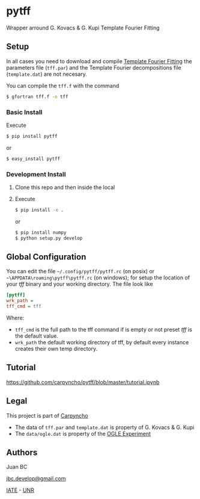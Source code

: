 # pytff
Wrapper arround G. Kovacs & G. Kupi Template Fourier Fitting

## Setup

In all cases you need to download and compile
[Template Fourier Fitting](http://www.konkoly.hu/staff/kovacs/tff.html) the
parameters file (`tff.par`) and  the Template Fourier decompositions file
(`template.dat`) are not necesary.

You can compile the `tff.f` with the command

```bash
$ gfortran tff.f -o tff
```

### Basic Install

Execute

```bash
$ pip install pytff
```

or

```bash
$ easy_install pytff
```

### Development Install

1.  Clone this repo and then inside the local
2.  Execute

    ```bash
    $ pip install -e .
    ```

    or

    ```bash
    $ pip install numpy
    $ python setup.py develop
    ```


## Global Configuration

You can edit the file `~/.config/pytff/pytff.rc` (on posix) or
`~\APPDATA\roaming\pytff\pytff.rc` (on windows); for setup the
location of your *tff* binary and your working directory. The file
look like

```ini
[pytff]
wrk_path =
tff_cmd = tff
```

Where:

-   `tff_cmd` is the full path to the tff command if is empty or not preset
    *tff* is the default value.
-   `wrk_path` the default working directory of tff, by default every
    instance creates their own temp directory.


## Tutorial

https://github.com/carpyncho/pytff/blob/master/tutorial.ipynb

## Legal

This project is part of [Carpyncho](http://carpyncho.jbcabral.org)

-   The data of `tff.par` and `template.dat` is property of G. Kovacs
    & G. Kupi
-   The `data/ogle.dat` is property of the
    [OGLE Experiment](http://ogle.astrouw.edu.pl/)


## Authors

Juan BC

jbc.develop@gmail.com

[IATE](http://iate.oac.uncor.edu/) - [UNR](http://unr.edu.ar/)
